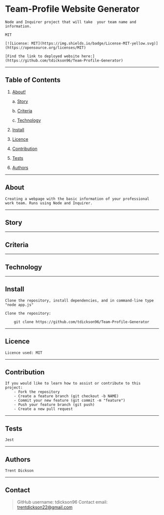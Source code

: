 

# Team-Profile Website Generator

    Node and Inquirer project that will take  your team name and information.

    MIT

    [![License: MIT](https://img.shields.io/badge/License-MIT-yellow.svg)](https://opensource.org/licenses/MIT)

    [Find the link to deployed website here:](https://github.com/tdickson96/Team-Profile-Generator)

---
## Table of Contents

1. [About!](#about)

    a. [Story](#story)

    b. [Criteria](#criteria)

    c. [Technology](#technology)
    
2. [Install](#install)
3. [Licence](#licence)
4. [Contribution](#contribution)
5. [Tests](#tests)
6. [Authors](#authors)

---
## About 

    Creating a webpage with the basic information of your professional work team. Runs using Node and Inquirer.

---
## Story

---
## Criteria

---
## Technology

---
## Install

    Clone the repository, install dependencies, and in command-line type "node app.js"

    Clone the repository:

        git clone https://github.com/tdickson96/Team-Profile-Generator

---
## Licence

    Licence used: MIT

---
## Contribution

    If you would like to learn how to assist or contribute to this project:
        - Fork the repository
        - Create a feature branch (git checkout -b NAME)
        - Commit your new feature (git commit -m "feature")
        - Push your feature branch (git push)
        - Create a new pull request

---
## Tests

    Jest

---
## Authors

    Trent Dickson

---
## Contact

> GitHub username: tdickson96
> Contact email: trentdickson22@gmail.com

